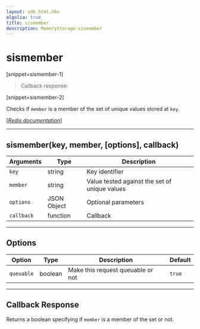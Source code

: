 ```yaml
---
layout: sdk.html.hbs
algolia: true
title: sismember
description: MemoryStorage:sismember
---
```

  

# sismember

[snippet=sismember-1]
> Callback response:

[snippet=sismember-2]

Checks if `member` is a member of the set of unique values stored at `key`.

[[_Redis documentation_]](https://redis.io/commands/sismember)

---

## sismember(key, member, [options], callback)

| Arguments | Type | Description |
|---------------|---------|----------------------------------------|
| `key` | string | Key identifier |
| `member` | string | Value tested against the set of unique values |
| `options` | JSON Object | Optional parameters |
| `callback` | function | Callback |

---

## Options

| Option | Type | Description | Default |
|---------------|---------|----------------------------------------|---------|
| `queuable` | boolean | Make this request queuable or not  | `true` |
---

## Callback Response

Returns a boolean specifying if `member` is a member of the set or not.

